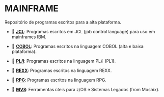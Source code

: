 # MAINFRAME

Repositório de programas escritos para a alta plataforma. 
<br />

* 📂 **[JCL](https://github.com/fermyno/mainframe/tree/main/JCL)**: Programas escritos em JCL (job control language) para uso em mainframes IBM.  

* 📂 **[COBOL](https://github.com/fermyno/mainframe/tree/main/COBOL)**: Programas escritos na linguagem COBOL (alta e baixa plataforma).  

* 📂 **[PL/I](https://github.com/fermyno/mainframe/tree/main/PLI)**: Programas escritos na linguagem PL/I (PL1).
  
* 📂 **[REXX](https://github.com/fermyno/mainframe/tree/main/REXX)**: Programas escritos na linguagem REXX.  

* 📂 **[RPG](https://github.com/fermyno/mainframe/tree/main/RPG)**: Programas escritos na linguagem RPG.  

* 📂 **[MVS](https://github.com/fermyno/mvs)**: Ferramentas úteis para z/OS e Sistemas Legados (from Moshix).  

